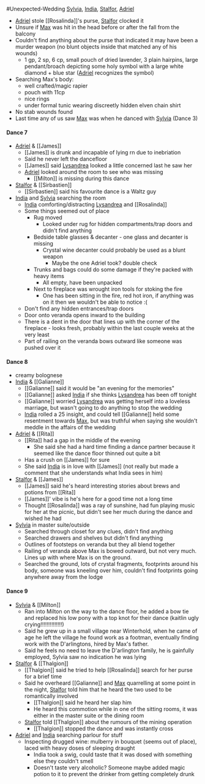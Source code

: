 #Unexpected-Wedding 
[Sylvia](PCs/Past/Sylvia.md), [India](PCs/Current/India.md), [Stalfor](PCs/Current/Stalfor.md), [Adriel](PCs/Current/Adriel.md)

- [Adriel](PCs/Current/Adriel.md) stole [[Rosalinda]]'s purse, [Stalfor](PCs/Current/Stalfor.md) clocked it
- Unsure if [Max](NPCs/Deceased/Max.md) was hit in the head before or after the fall from the balcony
- Couldn't find anything about the purse that indicated it may have been a murder weapon (no blunt objects inside that matched any of his wounds)
	- 1 gp, 2 sp, 6 cp, small pouch of dried lavender, 3 plain hairpins, large pendant/broach depicting some holy symbol with a large white diamond + blue star ([Adriel](PCs/Current/Adriel.md) recognizes the symbol)
- Searching Max's body:
	- well crafted/magic rapier
	- pouch with 11cp 
	- nice rings
	- under formal tunic wearing discreetly hidden elven chain shirt
- No stab wounds found
- Last time any of us saw [Max](NPCs/Deceased/Max.md) was when he danced with [Sylvia](PCs/Past/Sylvia.md) (Dance 3)

#### Dance 7
- [Adriel](PCs/Current/Adriel.md) & [[James]]
	- [[James]] is drunk and incapable of lying rn due to inebriation
	- Said he never left the dancefloor
	- [[James]] said [Lysandrea](NPCs/Living/Lysandrea.md) looked a little concerned last he saw her
	- [Adriel](PCs/Current/Adriel.md) looked around the room to see who was missing
		- [[Milton]] is missing during this dance 
- [Stalfor](PCs/Current/Stalfor.md) & [[Sirbastien]]
	- [[Sirbastien]] said his favourite dance is a Waltz guy
- [India](PCs/Current/India.md) and [Sylvia](PCs/Past/Sylvia.md) searching the room
	- [India](PCs/Current/India.md) comforting/distracting [Lysandrea](NPCs/Living/Lysandrea.md) and [[Rosalinda]]
	- Some things seemed out of place
		- Rug moved
			- Looked under rug for hidden compartments/trap doors and didn't find anything
		- Bedside table glasses & decanter - one glass and decanter is missing
			- Crystal wine decanter could probably be used as a blunt weapon
				- Maybe the one Adriel took? double check
		- Trunks and bags could do some damage if they're packed with heavy items
			- All empty, have been unpacked
		- Next to fireplace was wrought iron tools for stoking the fire
			- One has been sitting in the fire, red hot iron, if anything was on it then we wouldn't be able to notice :( 
	- Don't find any hidden entrances/trap doors
	- Door onto veranda opens inward to the building
	- There is a dent in the door that lines up with the corner of the fireplace - looks fresh, probably within the last couple weeks at the very least
	- Part of railing on the veranda bows outward like someone was pushed over it 

#### Dance 8
- creamy bolognese
- [India](PCs/Current/India.md) & [[Galianne]]
	- [[Galianne]] said it would be "an evening for the memories"
	- [[Galianne]] asked [India](PCs/Current/India.md) if she thinks [Lysandrea](NPCs/Living/Lysandrea.md) has been off tonight
	- [[Galianne]] worried [Lysandrea](NPCs/Living/Lysandrea.md) was getting herself into a loveless marriage, but wasn't going to do anything to stop the wedding
	- [India](PCs/Current/India.md) rolled a 25 insight, and could tell [[Galianne]] held some resentment towards [Max](NPCs/Deceased/Max.md), but was truthful when saying she wouldn't meddle in the affairs of the wedding
- [Adriel](PCs/Current/Adriel.md) & [[Rita]]
	- [[Rita]] had a gap in the middle of the evening
		- She said she had a hard time finding a dance partner because it seemed like the dance floor thinned out quite a bit
	- Has a crush on [[James]] for sure
	- She said [India](PCs/Current/India.md) is in love with [[James]] (not really but made a comment that she understands what India sees in him) 
- [Stalfor](PCs/Current/Stalfor.md) & [[James]]
	- [[James]] said he's heard interesting stories about brews and potions from [[Rita]]
	- [[James]]' vibe is he's here for a good time not a long time
	- Thought [[Rosalinda]] was a ray of sunshine, had fun playing music for her at the picnic, but didn't see her much during the dance and wished he had
- [Sylvia](PCs/Past/Sylvia.md) in master suite/outside
	- Searched through closet for any clues, didn't find anything
	- Searched drawers and shelves but didn't find anything
	- Outlines of footsteps on veranda but they all blend together
	- Railing of veranda above Max is bowed outward, but not very much. Lines up with where Max is on the ground.
	- Searched the ground, lots of crystal fragments, footprints around his body, someone was kneeling over him, couldn't find footprints going anywhere away from the lodge

#### Dance 9
- [Sylvia](PCs/Past/Sylvia.md) & [[Milton]]
	- Ran into Milton on the way to the dance floor, he added a bow tie and replaced his low pony with a top knot for their dance (kaitlin ugly crying!!!!!!!!!!!!!!)
	- Said he grew up in a small village near Winterhold, when he came of age he left the village he found work as a footman, eventually finding work with the D'arlingtons, hired by Max's father.
	- Said he feels no need to leave the D'arlington family, he is gainfully employed, Sylvia saw no indication he was lying
- [Stalfor](PCs/Current/Stalfor.md) & [[Thalgion]]
	- [[Thalgion]] said he tried to help [[Rosalinda]] search for her purse for a brief time
	- Said he overheard [[Galianne]] and [Max](NPCs/Deceased/Max.md) quarrelling at some point in the night, [Stalfor](PCs/Current/Stalfor.md) told him that he heard the two used to be romantically involved
		- [[Thalgion]] said he heard her slap him
		- He heard this commotion while in one of the sitting rooms, it was either in the master suite or the dining room
	- [Stalfor](PCs/Current/Stalfor.md) told [[Thalgion]] about the rumours of the mining operation
		- [[Thalgion]] stopped the dance and was instantly cross
- [Adriel](PCs/Current/Adriel.md) and [India](PCs/Current/India.md) searching parlour for stuff
	- Inspecting drugged wine: mulberry in bouquet (seems out of place), laced with heavy doses of sleeping draught
		- India took a swig, could taste that it was dosed with something else they couldn't smell
		- Doesn't taste very alcoholic? Someone maybe added magic potion to it to prevent the drinker from getting completely drunk